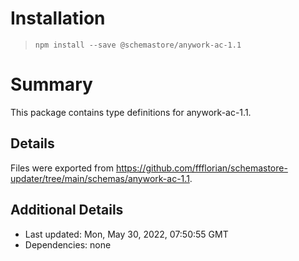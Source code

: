 # Installation
> `npm install --save @schemastore/anywork-ac-1.1`

# Summary
This package contains type definitions for anywork-ac-1.1.

## Details
Files were exported from https://github.com/ffflorian/schemastore-updater/tree/main/schemas/anywork-ac-1.1.

## Additional Details
* Last updated: Mon, May 30, 2022, 07:50:55 GMT
* Dependencies: none
